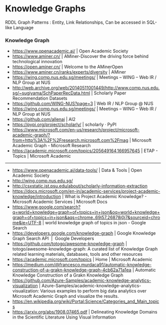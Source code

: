 # Knowledge Graphs

RDDL Graph Patterns : Entity, Link Relationships, Can be accessed in SQL-like Language

### Knowledge Graph

- https://www.openacademic.ai/ | Open Academic Society
- https://www.aminer.cn/ | AMiner-Discover the driving force behind technological innovation
- https://open.aminer.cn/ | Welcome to the AMinerOpen
- https://www.aminer.cn/ranks/experts/diversity | AMiner
- https://wing.comp.nus.edu.sg/meetings/ | Meetings – WING – Web IR / NLP Group at NUS
- http://web.archive.org/web/20140511001449/http://www.comp.nus.edu.sg/~sugiyama/SchPaperRecData.html | Scholarly Paper Recommendation Datasets
- https://github.com/WING-NUS?page=3 | Web IR / NLP Group @ NUS
- https://wing.comp.nus.edu.sg/meetings/ | Meetings – WING – Web IR / NLP Group at NUS
- https://github.com/allenai | AI2
- https://pypi.org/project/scholarly/ | scholarly · PyPI
- https://www.microsoft.com/en-us/research/project/microsoft-academic-graph/?from=http%3A%2F%2Fresearch.microsoft.com%2Fmag | Microsoft Academic Graph - Microsoft Research
- https://academic.microsoft.com/topics/205649164,166957645 | ETAP - Topics | Microsoft Academic

---

- https://www.openacademic.ai/data-tools/ | Data & Tools | Open Academic Society
- http://wing.comp.nus.edu.sg/
- http://csxstatic.ist.psu.edu/about/scholarly-information-extraction
- https://docs.microsoft.com/en-in/academic-services/project-academic-knowledge/introduction | What is Project Academic Knowledge? - Microsoft Academic Services | Microsoft Docs
- https://www.google.com/search?q=world+knowledge+graph+of+topics+in+json&oq=world+knowledge+graph+of+topics+in+json&aqs=chrome..69i57.26878j0j7&sourceid=chrome&ie=UTF-8 | world knowledge graph of topics in json - Google Search
- https://developers.google.com/knowledge-graph | Google Knowledge Graph Search API  |  Google Developers
- https://github.com/totogo/awesome-knowledge-graph | totogo/awesome-knowledge-graph: A curated list of Knowledge Graph related learning materials, databases, tools and other resources
- https://academic.microsoft.com/topics | Home | Microsoft Academic
- https://medium.com/@francesco.murdaca91/automatic-knowledge-construction-of-a-grakn-knowledge-graph-4cb62a71a1ea | Automatic Knowledge Construction of a Grakn Knowledge Graph
- https://github.com/Azure-Samples/academic-knowledge-analytics-visualization | Azure-Samples/academic-knowledge-analytics-visualization: Various examples to perform big data analytics over Microsoft Academic Graph and visualize the results.
- https://en.wikipedia.org/wiki/Portal:Science/Categories_and_Main_topics
- https://arxiv.org/abs/1908.07465.pdf | Delineating Knowledge Domains in the Scientific Literature Using Visual Information
